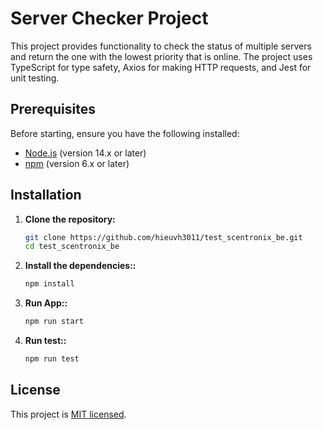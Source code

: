 # Server Checker Project

This project provides functionality to check the status of multiple servers and return the one with the lowest priority that is online. The project uses TypeScript for type safety, Axios for making HTTP requests, and Jest for unit testing.

## Prerequisites

Before starting, ensure you have the following installed:

- [Node.js](https://nodejs.org/) (version 14.x or later)
- [npm](https://www.npmjs.com/) (version 6.x or later)

## Installation

1. **Clone the repository:**

   ```bash
   git clone https://github.com/hieuvh3011/test_scentronix_be.git
   cd test_scentronix_be
   ```

2. **Install the dependencies::**

   ```bash
   npm install
   ```

3. **Run App::**

   ```bash
   npm run start
   ```

4. **Run test::**

   ```bash
   npm run test
   ```

## License

This project is [MIT licensed](LICENSE).